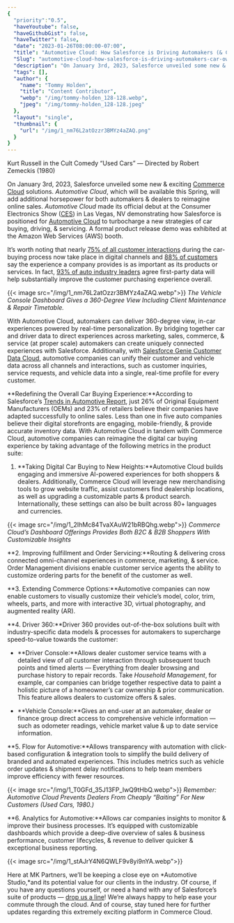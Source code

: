 ```yaml
---
{
  "priority":"0.5",
  "haveYoutube": false,
  "haveGithubGist": false,
  "haveTwitter": false,
  "date": "2023-01-26T08:00:00-07:00",
  "title": "Automotive Cloud: How Salesforce is Driving Automakers (& Car Owners) to Success",
  "Slug": "automotive-cloud-how-salesforce-is-driving-automakers-car-owners-to-success",
  "description": "On January 3rd, 2023, Salesforce unveiled some new & exciting Commerce Cloud solutions. Automotive Cloud, which will be available…",
  "tags": [],
  "author": {
    "name": "Tommy Holden",
    "title": "Content Contributor",
    "webp": "/img/tommy-holden_128-128.webp",
    "jpeg": "/img/tommy-holden_128-128.jpeg"
  },
  "layout": "single",
  "thumbnail": {
    "url": "/img/1_nm76L2atOzzr3BMYz4aZAQ.png"
  }
}
---
```



Kurt Russell in the Cult Comedy “Used Cars” — Directed by Robert Zemeckis (1980)

On January 3rd, 2023, Salesforce unveiled some new & exciting [Commerce Cloud](https://www.salesforce.com/products/commerce-cloud/overview/) solutions. *Automotive Cloud*, which will be available this Spring, will add additional horsepower for both automakers & dealers to reimagine online sales. *Automotive Cloud* made its official debut at the Consumer Electronics Show ([CES](https://www.ces.tech/)) in Las Vegas, NV demonstrating how Salesforce is positioned for [Automotive Cloud](https://www.salesforce.com/solutions/industries/automotive/overview/) to turbocharge a new strategies of car buying, driving, & servicing. A formal product release demo was exhibited at the Amazon Web Services (AWS) booth.

It’s worth noting that nearly [75% of all customer interactions](https://www.pymnts.com/news/retail/2022/online-car-shoppers-say-buying-experience-3x-more-important-than-price/) during the car-buying process now take place in digital channels and [88% of customers](https://www.salesforce.com/news/stories/customer-engagement-research/) say the experience a company provides is as important as its products or services. In fact, [93% of auto industry leaders](https://www.salesforce.com/news/stories/salesforce-automotive-research-ev-future/) agree first-party data will help substantially improve the customer purchasing experience overall.

{{< image src="/img/1_nm76L2atOzzr3BMYz4aZAQ.webp">}}
*The Vehicle Console Dashboard Gives a 360-Degree View Including Client Maintenance & Repair Timetable.*

With Automotive Cloud, automakers can deliver 360-degree view, in-car experiences powered by real-time personalization. By bridging together car and driver data to direct experiences across marketing, sales, commerce, & service (at proper scale) automakers can create uniquely connected experiences with Salesforce. Additionally, with [Salesforce Genie Customer Data Cloud](https://www.salesforce.com/products/genie/overview/), automotive companies can unify their customer and vehicle data across all channels and interactions, such as customer inquiries, service requests, and vehicle data into a single, real-time profile for every customer.

**Redefining the Overall Car Buying Experience:**According to Salesforce’s [Trends in Automotive Report](https://www.salesforce.com/news/stories/salesforce-automotive-research-ev-future/), just 26% of Original Equipment Manufacturers (OEMs) and 23% of retailers believe their companies have adapted successfully to online sales. Less than one in five auto companies believe their digital storefronts are engaging, mobile-friendly, & provide accurate inventory data. With Automotive Cloud in tandem with Commerce Cloud, automotive companies can reimagine the digital car buying experience by taking advantage of the following metrics in the product suite:

1. **Taking Digital Car Buying to New Heights:**Automotive Cloud builds engaging and immersive AI-powered experiences for both shoppers & dealers. Additionally, Commerce Cloud will leverage new merchandising tools to grow website traffic, assist customers find dealership locations, as well as upgrading a customizable parts & product search. Internationally, these settings can also be built across 80+ languages and currencies.

{{< image src="/img/1_2IhMc84TvaXAuW21bRBQhg.webp">}}
*Commerce Cloud’s Dashboard Offerings Provides Both B2C & B2B Shoppers With Customizable Insights*

**2. Improving fulfillment and Order Servicing:**Routing & delivering cross connected omni-channel experiences in commerce, marketing, & service. Order Management divisions enable customer service agents the ability to customize ordering parts for the benefit of the customer as well.

**3. Extending Commerce Options:**Automotive companies can now enable customers to visually customize their vehicle’s model, color, trim, wheels, parts, and more with interactive 3D, virtual photography, and augmented reality (AR).

**4. Driver 360:**Driver 360 provides out-of-the-box solutions built with industry-specific data models & processes for automakers to supercharge speed-to-value towards the customer:

* **Driver Console:**Allows dealer customer service teams with a detailed view of *all* customer interaction through subsequent touch points and timed alerts — Everything from dealer browsing and purchase history to repair records. Take *Household Management*, for example, car companies can bridge together respective data to paint a holistic picture of a homeowner’s car ownership & prior communication. This feature allows dealers to customize offers & sales.

* **Vehicle Console:**Gives an end-user at an automaker, dealer or finance group direct access to comprehensive vehicle information — such as odometer readings, vehicle market value & up to date service information.

**5. Flow for Automotive:**Allows transparency with automation with click-based configuration & integration tools to simplify the build delivery of branded and automated experiences. This includes metrics such as vehicle order updates & shipment delay notifications to help team members improve efficiency with fewer resources.

{{< image src="/img/1_T0GFd_35J13FP_IwQ9tHbQ.webp">}}
*Remember: Automotive Cloud Prevents Dealers From Cheaply “Baiting” For New Customers (Used Cars, 1980.)*

**6. Analytics for Automotive:**Allows car companies insights to monitor & improve their business processes. It’s equipped with customizable dashboards which provide a deep-dive overview of sales & business performance, customer lifecycles, & revenue to deliver quicker & exceptional business reporting.

{{< image src="/img/1_stAJrY4N6QWLF9v8yi9nYA.webp">}}

Here at MK Partners, we’ll be keeping a close eye on *Automotive Studio,*and its potential value for our clients in the industry. Of course, if you have any questions yourself, or need a hand with any of Salesforce’s suite of products — [drop us a line](https://appexchange.salesforce.com/appxConsultingListingDetail?listingId=a0N30000001gF9jEAE)! We’re always happy to help ease your commute through the cloud. And of course, stay tuned here for further updates regarding this extremely exciting platform in Commerce Cloud.
